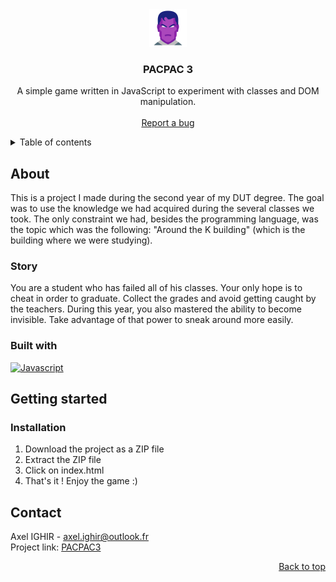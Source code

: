 <div id="readme-top" align="center">
  <img src="https://github.com/Jyess/PACPAC3/blob/master/img/icone.png" alt="Logo" width="60">

  <h3 align="center">PACPAC 3</h3>

  <p align="center">
    A simple game written in JavaScript to experiment with classes and DOM manipulation.
    <br><br>
    <a href="https://github.com/Jyess/PACPAC3/issues">Report a bug</a>
  </p>
</div>

<details>
  <summary>Table of contents</summary>
  <ol>
    <li>
      <a href="#about">About</a>
      <ul>
        <li><a href="#story">Story</a></li>
        <li><a href="#built-with">Built with</a></li>
      </ul>
    </li>
    <li>
      <a href="#getting-started">Getting started</a>
      <ul>
        <li><a href="#installation">Installation</a></li>
      </ul>
    </li>
    <li><a href="#contact">Contact</a></li>
  </ol>
</details>

## About
This is a project I made during the second year of my DUT degree. The goal was to use the knowledge we had acquired during the several classes we took. 
The only constraint we had, besides the programming language, was the topic which was the following: "Around the K building" (which is the building where we were
studying).

### Story
You are a student who has failed all of his classes. Your only hope is to cheat in order to graduate. Collect the grades and avoid getting caught by the teachers.
During this year, you also mastered the ability to become invisible. Take advantage of that power to sneak around more easily.

### Built with
[![Javascript][Javascript-img]][Javascript-url]

## Getting started
### Installation
1. Download the project as a ZIP file
2. Extract the ZIP file
3. Click on index.html
4. That's it ! Enjoy the game :)

## Contact
Axel IGHIR - <a mailto="axel.ighir@outlook.fr">axel.ighir@outlook.fr</a><br>
Project link: [PACPAC3](https://github.com/Jyess/PACPAC3)

<p align="right"><a href="#readme-top">Back to top</a></p>

[Javascript-img]: https://img.shields.io/badge/javascript-f7e018?style=for-the-badge&logo=javascript&logoColor=black
[Javascript-url]: https://javascript.com/
